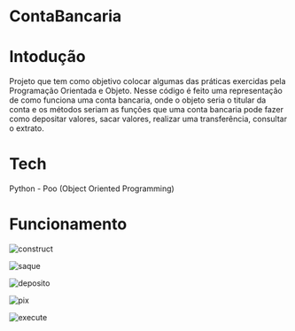 # ContaBancaria

# Intodução 

Projeto que tem como objetivo colocar algumas das práticas exercidas pela Programação Orientada e Objeto.
Nesse código é feito uma representação de como funciona uma conta bancaria, onde o objeto seria o titular da conta e os métodos seriam as funções que uma conta bancaria pode fazer como depositar valores, sacar valores, realizar uma transferência, consultar o extrato. 

# Tech

Python - Poo (Object Oriented Programming)

# Funcionamento


![construct](https://user-images.githubusercontent.com/106001465/172208633-772291f7-e3a4-43c0-9fbb-ef752a1f7731.png)

![saque](https://user-images.githubusercontent.com/106001465/172208639-6f9609a5-c161-47cf-90a2-dbeeec743015.PNG)

![deposito](https://user-images.githubusercontent.com/106001465/172208673-14075a31-35ef-4ce8-94fd-16cd7f03467a.PNG)

![pix](https://user-images.githubusercontent.com/106001465/172208672-b5d0012d-6709-439e-8bf8-81b3db0bc45e.PNG)

![execute](https://user-images.githubusercontent.com/106001465/172208684-7b22b164-555a-4c18-a17d-5107c53cbc86.png)
